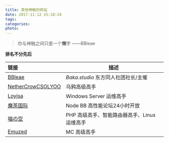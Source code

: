 ```yaml
---
title: 其他神触的网站
date: 2017-11-12 15:18:24
tags:
categories:
photo:
---
```


>你与神触之间只差一个**懒**字  ——BBleae

**排名不分先后**

链接 | 描述
:- | -
[BBleae](//baka.studio) | *Baka.studio* 东方同人社团社长/主催
[NetherCrowCSOLYOO](//www.utsuho.win) | 乌鸦高级高手
[Loyisa](https://loyisa.cn/) | Windows Server 运维高手
[魔茶国际](https://magictea.xyz/) | Node BB 高性能论坛24小时开放
[喵の空](https://utsuho.cn/) | PHP 高级高手、智能路由器高手、Linux 运维高手
[Emuzed](https://emuzed.ink) | MC 高级高手
<!--
[Komeiji-Shadow](//komeiji-shadow.com) | BB先辈的新朋友，Hexo同好。
-->
